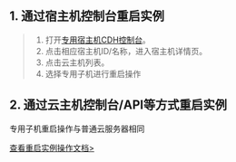 ## 1. 通过宿主机控制台重启实例

> 1. 打开[专用宿主机CDH控制台](http://console.tce.fsphere.cn/cvm/cdh)。
> 2. 点击相应宿主机ID/名称，进入宿主机详情页。
> 3. 点击云主机列表。
> 4. 选择专用子机进行重启操作



## 2. 通过云主机控制台/API等方式重启实例

专用子机重启操作与普通云服务器相同

[查看重启实例操作文档>](http://tce.fsphere.cn/doc/product/213/4928)

